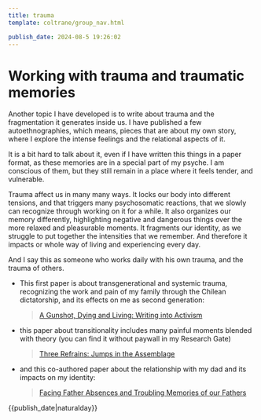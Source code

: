```yaml
---
title: trauma
template: coltrane/group_nav.html

publish_date: 2024-08-5 19:26:02
---
```

# Working with trauma and traumatic memories

Another topic I have developed is to write about trauma and the fragmentation it generates inside us. I have published a few autoethnographies, which means, pieces that are about my own story, where I explore the intense feelings and the relational aspects of it. 

It is a bit hard to talk about it, even if I have written this things in a paper format, as these memories are in a special part of my psyche. I am conscious of them, but they still remain in a place where it feels tender, and vulnerable.

Trauma affect us in many many ways. It locks our body into different tensions, and that triggers many psychosomatic reactions, that we slowly can recognize through working on it for a while. It also organizes our memory differently, highlighting negative and dangerous things over the more relaxed and pleasurable moments. It fragments our identity, as we struggle to put together the intensities that we remember. And therefore it impacts or whole way of living and experiencing every day.

And I say this as someone who works daily with his own trauma, and the trauma of others.

- This first paper is about transgenerational and systemic trauma, recognizing the work and pain of my family through the Chilean dictatorship, and its effects on me as second generation:
  >[A Gunshot, Dying and Living: Writing into Activism](https://journals.sagepub.com/doi/full/10.1177/1940844720968177)

- this paper about transitionality includes many painful moments blended with theory (you can find it without paywall in my Research Gate)
  > [Three Refrains: Jumps in the Assemblage](https://journals.sagepub.com/doi/abs/10.1177/10778004221103219)

- and this co-authored paper about the relationship with my dad and its impacts on my identity:
  >[Facing Father Absences and Troubling Memories of our Fathers](https://journals.sagepub.com/doi/pdf/10.1177/1940844720968201)

{{publish_date|naturalday}}
